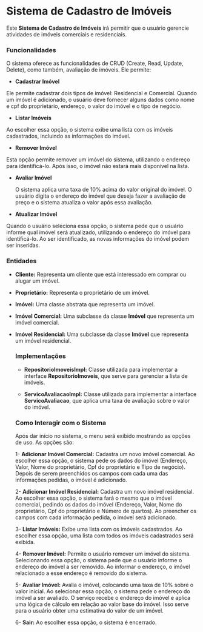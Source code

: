 # Sistema de Cadastro de Imóveis

Este **Sistema de Cadastro de Imóveis** irá permitir que o usuário gerencie atividades de imóveis comerciais e residenciais. 

### Funcionalidades

O sistema oferece as funcionalidades de CRUD (Create, Read, Update, Delete), como também, avaliação de imóveis. Ele permite:

- **Cadastrar Imóvel**

Ele permite cadastrar dois tipos de imóvel: Residencial e Comercial. Quando um imóvel é adicionado, o usuário deve fornecer alguns dados como nome e cpf do proprietário, endereço, o valor do imóvel e o tipo de negócio.

- **Listar Imóveis**

Ao escolher essa opção, o sistema exibe uma lista com os imóveis cadastrados, incluindo as informações do imóvel.

- **Remover Imóvel**

Esta opção permite remover um imóvel do sistema, utilizando o endereço para identificá-lo. Após isso, o imóvel não estará mais disponível na lista.

- **Avaliar Imóvel**

  O sistema aplica uma taxa de 10% acima do valor original do imóvel. O usuário digita o endereço do imóvel que deseja fazer a avaliação de preço e o sistema atualiza o valor após essa avaliação.

- **Atualizar Imóvel**

Quando o usuário seleciona essa opção, o sistema pede que o usuário informe qual imóvel será atualizado, utilizando o endereço do imóvel para identificá-lo. Ao ser identificado, as novas informações do imóvel podem ser inseridas.

### Entidades

- **Cliente:** Representa um cliente que está interessado em comprar ou alugar um imóvel.

- **Proprietário:** Representa o proprietário de um imóvel.
  
- **Imóvel:** Uma classe abstrata que representa um imóvel.

- **Imóvel Comercial:** Uma subclasse da classe **Imóvel** que representa um imóvel comercial.

- **Imóvel Residencial:** Uma subclasse da classe **Imóvel** que representa um imóvel residencial.

  ### Implementações

  - **RepositorioImoveisImpl:** Classe utilizada para implementar a interface **RepositorioImoveis**, que serve para gerenciar a lista de imóveis.
 
  -  **ServicoAvaliacaoImpl:** Classe utilizada para implementar a interface **ServicoAvaliacao**, que aplica uma taxa de avaliação sobre o valor do imóvel.
 
  ### Como Interagir com o Sistema

  Após dar início no sistema, o menu será exibido mostrando as opções de uso. As opções são:

  1- **Adicionar Imóvel Comercial:** Cadastra um novo imóvel comercial.
  Ao escolher essa opção, o sistema pede os dados do imóvel (Endereço, Valor, Nome do proprietário, Cpf do proprietário e Tipo de negócio). Depois de serem preenchidos os campos com cada uma das informações pedidas, o imóvel é adicionado.

  2- **Adicionar Imóvel Residencial:** Cadastra um novo imóvel residencial.
  Ao escolher essa opção, o sistema fará o mesmo que o imóvel comercial, pedindo os dados do imóvel (Endereço, Valor, Nome do proprietário, Cpf do proprietário e Número de quartos). Ao preencher os campos com cada informação pedida, o imóvel será adicionado.

  3- **Listar Imóveis:** Exibe uma lista com os imóveis cadastrados.
  Ao escolher essa opção, uma lista com todos os imóveis cadastrados será exibida.

  4- **Remover Imóvel:** Permite o usuário remover um imóvel do sistema.
  Selecionando essa opção, o sistema pede que o usuário informe o endereço do imóvel a ser removido. Ao informar o endereço, o imóvel relacionado a esse endereço é removido do sistema.

  5- **Avaliar Imóvel:** Avalia o imóvel, colocando uma taxa de 10% sobre o valor inicial.
  Ao selecionar essa opção, o sistema pede o endereço do imóvel a ser avaliado. O serviço recebe o endereço do imóvel e aplica uma lógica de cálculo em relação ao valor base do imóvel. Isso serve para o usuário obter uma estimativa do valor de um imóvel.

  6- **Sair:** Ao escolher essa opção, o sistema é encerrado.
